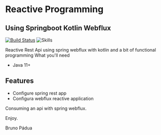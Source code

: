 # Reactive Programming
## Using Springboot Kotlin Webflux


[![Build Status](https://app.travis-ci.com/bapadua/kotlin-rabbimq-producer-consumer.svg?branch=main)](https://travis-ci.org/bapadua/kotlin-rabbimq-producer-consumer)
![Skills](https://img.shields.io/badge/Spring-Kotlin-blueviolet?style=plastic&logo=springboot)

Reactive Rest Api using spring webflux with kotlin and a bit of functional programming
What you'll need
- Java 11+
## Features
- Configure spring rest app
- Configura webflux reactive application

Consuming an api with spring webflux.

Enjoy.

Bruno Pádua
